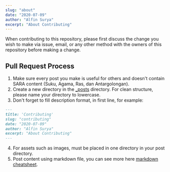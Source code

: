 ```yaml
---
slug: "about"
date: "2020-07-09"
author: "Alfin Surya"
excerpt: "About Contributing"
---
```


When contributing to this repository, please first discuss the change you wish to make via issue, email, or any other method with the owners of this repository before making a change.

## Pull Request Process
1. Make sure every post you make is useful for others and doesn't contain SARA content (Suku, Agama, Ras, dan Antargolongan).
2. Create a new directory in the [_posts](https://github.com/natserract/natserract-next/tree/main/_posts) directory. For clean structure, please name your directory to lowercase.
3. Don't forget to fill description format, in first line, for example:
```md 
---
title: 'Contributing'
slug: "contributing"
date: "2020-07-09"
author: "Alfin Surya"
excerpt: "About Contributing"
---
```

4. For assets such as images, must be placed in one directory in your post directory.
5. Post content using markdown file, you can see more here [markdown cheatsheet](https://github.com/adam-p/markdown-here/wiki/Markdown-Cheatsheet).